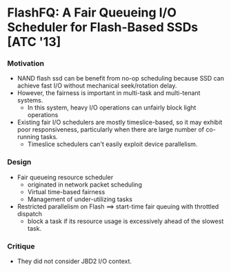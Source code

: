 # FlashFQ: A Fair Queueing I/O Scheduler for Flash-Based SSDs [ATC '13]

### Motivation

* NAND flash ssd can be benefit from no-op scheduling because SSD can achieve fast I/O without mechanical seek/rotation delay. 
* However, the fairness is important in multi-task and multi-tenant systems.
  * In this system, heavy I/O operations can unfairly block light operations
* Existing fair I/O schedulers are mostly timeslice-based, so it may exhibit poor responsiveness, particularly when there are large number of co-running tasks.
  * Timeslice schedulers can't easily exploit device parallelism.

### Design

* Fair queueing resource scheduler
  * originated in network packet scheduling
  * Virtual time-based fairness
  * Management of under-utilizing tasks
* Restricted parallelism on Flash ==> start-time fair queuing with throttled dispatch
  * block a task if its resource usage is excessively ahead of the slowest task.

### Critique

* They did not consider JBD2 I/O context.